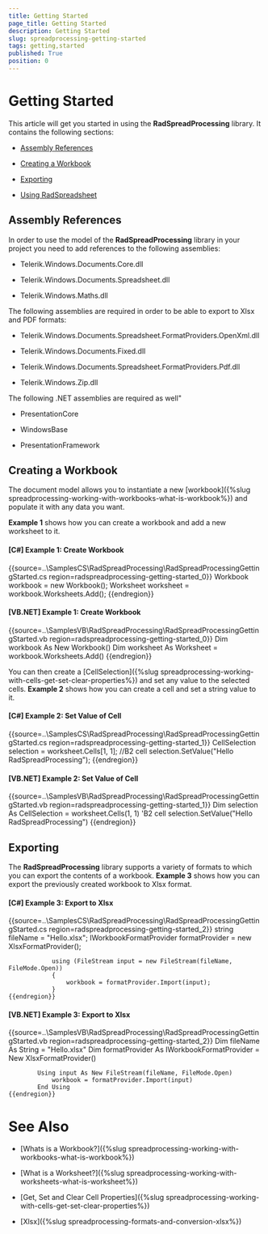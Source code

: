 ```yaml
---
title: Getting Started
page_title: Getting Started
description: Getting Started
slug: spreadprocessing-getting-started
tags: getting,started
published: True
position: 0
---
```


# Getting Started



This article will get you started in using the __RadSpreadProcessing__ library. It contains the following sections:
      

* [Assembly References](#assembly-references)

* [Creating a Workbook](#creating-a-workbook)

* [Exporting](#exporting)

* [Using RadSpreadsheet](#Using_RadSpreadsheet)

## Assembly References

In order to use the model of the __RadSpreadProcessing__ library in your project you need to add references to the following assemblies:
        

* Telerik.Windows.Documents.Core.dll
            

* Telerik.Windows.Documents.Spreadsheet.dll
            

* Telerik.Windows.Maths.dll
            

The following assemblies are required in order to be able to export to Xlsx and PDF formats:
        

* Telerik.Windows.Documents.Spreadsheet.FormatProviders.OpenXml.dll
            

* Telerik.Windows.Documents.Fixed.dll 
            

* Telerik.Windows.Documents.Spreadsheet.FormatProviders.Pdf.dll
            

* Telerik.Windows.Zip.dll
            

The following .NET assemblies are required as well"

* PresentationCore
          

* WindowsBase
          

* PresentationFramework
            

## Creating a Workbook

The document model allows you to instantiate a new [workbook]({%slug spreadprocessing-working-with-workbooks-what-is-workbook%}) and populate it with any data you want.
        

__Example 1__ shows how you can create a workbook and add a new worksheet to it.
        

#### __[C#] Example 1: Create Workbook__

{{source=..\SamplesCS\RadSpreadProcessing\RadSpreadProcessingGettingStarted.cs region=radspreadprocessing-getting-started_0}}
	            Workbook workbook = new Workbook();
	            Worksheet worksheet = workbook.Worksheets.Add();
	{{endregion}}



#### __[VB.NET] Example 1: Create Workbook__

{{source=..\SamplesVB\RadSpreadProcessing\RadSpreadProcessingGettingStarted.vb region=radspreadprocessing-getting-started_0}}
	        Dim workbook As New Workbook()
	        Dim worksheet As Worksheet = workbook.Worksheets.Add()
	{{endregion}}



You can then create a [CellSelection]({%slug spreadprocessing-working-with-cells-get-set-clear-properties%}) and set any value to the selected cells. __Example 2__ shows how you can create a cell and set a string value to it.
        

#### __[C#] Example 2: Set Value of Cell__

{{source=..\SamplesCS\RadSpreadProcessing\RadSpreadProcessingGettingStarted.cs region=radspreadprocessing-getting-started_1}}
	            CellSelection selection = worksheet.Cells[1, 1]; //B2 cell
	            selection.SetValue("Hello RadSpreadProcessing");
	{{endregion}}



#### __[VB.NET] Example 2: Set Value of Cell__

{{source=..\SamplesVB\RadSpreadProcessing\RadSpreadProcessingGettingStarted.vb region=radspreadprocessing-getting-started_1}}
	        Dim selection As CellSelection = worksheet.Cells(1, 1) 'B2 cell
	        selection.SetValue("Hello RadSpreadProcessing")
	{{endregion}}



## Exporting

The __RadSpreadProcessing__ library supports a variety of formats to which you can export the contents of a workbook. __Example 3__ shows how you can export the previously created workbook to Xlsx format.
        

#### __[C#] Example 3: Export to Xlsx__

{{source=..\SamplesCS\RadSpreadProcessing\RadSpreadProcessingGettingStarted.cs region=radspreadprocessing-getting-started_2}}
	            string fileName = "Hello.xlsx";
	            IWorkbookFormatProvider formatProvider = new XlsxFormatProvider();
	
	            using (FileStream input = new FileStream(fileName, FileMode.Open))
	            {
	                workbook = formatProvider.Import(input);
	            }
	{{endregion}}



#### __[VB.NET] Example 3: Export to Xlsx__

{{source=..\SamplesVB\RadSpreadProcessing\RadSpreadProcessingGettingStarted.vb region=radspreadprocessing-getting-started_2}}
	        Dim fileName As String = "Hello.xlsx"
	        Dim formatProvider As IWorkbookFormatProvider = New XlsxFormatProvider()
	
	        Using input As New FileStream(fileName, FileMode.Open)
	            workbook = formatProvider.Import(input)
	        End Using
	{{endregion}}



# See Also

 * [Whats is a Workbook?]({%slug spreadprocessing-working-with-workbooks-what-is-workbook%})

 * [What is a Worksheet?]({%slug spreadprocessing-working-with-worksheets-what-is-worksheet%})

 * [Get, Set and Clear Cell Properties]({%slug spreadprocessing-working-with-cells-get-set-clear-properties%})

 * [Xlsx]({%slug spreadprocessing-formats-and-conversion-xlsx%})
